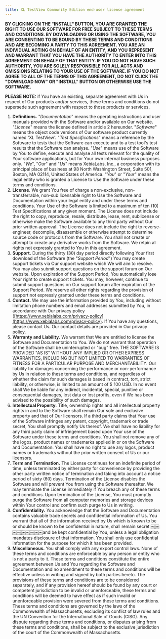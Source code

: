 ```yaml
---
title: XL TestView Community Edition end-user license agreement
---
```


**BY CLICKING ON THE "INSTALL" BUTTON, YOU ARE GRANTED THE RIGHT TO USE OUR SOFTWARE FOR FREE SUBJECT TO THESE TERMS AND CONDITIONS. BY DOWNLOADING OR USING THE SOFTWARE, YOU ARE CONSENTING TO BE BOUND BY THESE TERMS AND CONDITIONS AND ARE BECOMING A PARTY TO THIS AGREEMENT. YOU ARE AN INDIVIDUAL ACTING ON BEHALF OF AN ENTITY, AND YOU REPRESENT AND WARRANT THAT YOU HAVE THE AUTHORITY TO ENTER INTO THIS AGREEMENT ON BEHALF OF THAT ENTITY. IF YOU DO NOT HAVE SUCH AUTHORITY, YOU ARE SOLELY RESPONSIBLE FOR ALL ACTS AND OMISSIONS RELATING TO YOUR USE OF THE SOFTWARE. IF YOU DO NOT AGREE TO ALL OF THE TERMS OF THIS AGREEMENT, DO NOT CLICK THE "DOWNLOAD NOW" OR "INSTALL" BUTTON OR OTHERWISE USE THE SOFTWARE.**

**PLEASE NOTE:** if You have an existing, separate agreement with Us in respect of Our products and/or services, these terms and conditions do not supersede such agreement with respect to those products or services.

1. **Definitions.** "*Documentation*" means the operating instructions and user manuals provided with the Software and/or available on Our website. "*License*" means the license defined in article 2 hereunder. "*Software*" means the object code versions of Our software product currently named 'XL TestView'. "*Test Specifications*" means a reference by the Software to tests that the Software can execute and to a test tool's test results that the Software can analyse. "*Use*" means use of the Software by You to define, execute and analyse all tests relevant for the quality of Your software applications, but for Your own internal business purposes only. "*We*", "*Our*" and "*Us*" means XebiaLabs, Inc., a corporation with its principal place of business at 98 North Washington Street, Suite 501, Boston, MA 02114, United States of America. "*You*" or "*Your*" means the legal entity who is granted a License to Use the Software under these terms and conditions.
2. **License.** We grant You free of charge a non-exclusive, non-transferrable, non-sub licensable right to Use the Software and Documentation within your legal entity and under these terms and conditions. Your Use of the Software is limited to a maximum of ten (10) Test Specifications at any given moment. The License does not include the right to copy, reproduce, resale, distribute, lease, rent, sublicense or otherwise make the Software available to any third party without Our prior written approval. The License does not include the right to reverse-engineer, decompile, disassemble or otherwise attempt to determine source code or protocols from the Software. You shall not create or attempt to create any derivative works from the Software. We retain all rights not expressly granted to You in this agreement.
3. **Support.** During the thirty (30) day period directly following Your first download of the Software (the "*Support Period*") You may create support tickets via Our support website which We will aim to resolve. You may also submit support questions on the support forum on Our website. Upon expiration of the Support Period, You automatically lose Your right to create support tickets. You may, however, continue to submit support questions on Our support forum after expiration of the Support Period. We reserve all other rights regarding the provision of support not expressly granted under these terms and conditions.
4. **Contact.** We may use the information provided by You, including without limitation phone numbers and email addresses submitted by You, in accordance with Our privacy policy ([https://www.xebialabs.com/privacy-policy](https://www.xebialabs.com/privacy-policy). If You have any questions, please contact Us. Our contact details are provided in Our privacy policy.
5. **Warranty and Liability.** We warrant that We are entitled to license the Software and Documentation to You. We do not warrant that operation of the Software shall be uninterrupted or "bug" free. THE SOFTWARE IS PROVIDED "AS IS" WITHOUT ANY IMPLIED OR OTHER EXPRESS WARRANTIES, INCLUDING BUT NOT LIMITED TO WARRANTIES OF FITNESS FOR A PARTICULAR PURPOSE AND MERCHANTABILITY. Our liability for damages concerning the performance or non-performance by Us in relation to these terms and conditions, and regardless of whether the claim for such damages is based in contract, tort, strict liability, or otherwise, is limited to an amount of $ 100 USD. In no event shall We be liable for any indirect, incidental, special, punitive or consequential damages, lost data or lost profits, even if We has been advised to the possibility of such damages.
6. **Intellectual Property.** Title, ownership rights and all intellectual property rights in and to the Software shall remain Our sole and exclusive property and that of Our licensors. If a third party claims that Your use of the Software infringes any patent, copyright, trademark or trade secret, You shall promptly notify Us thereof. We shall have no liability for any third party claim of infringement based upon Your use of the Software under these terms and conditions. You shall not remove any of the logos, product names or trademarks applied in or on the Software and Documentation. You shall have no right to use any logos, product names or trademarks without the prior written consent of Us or our licensors.
7. **Term and Termination.** The License continues for an indefinite period of time, unless terminated by either party for convenience by providing the other party written notice of termination and taking into account a notice period of sixty (60) days. Termination of the License disables the Software and will prevent You from using the Software thereafter. We may terminate the License immediately if You breach any of these terms and conditions. Upon termination of the License, You must promptly purge the Software from all computer memories and storage devices within Your control and confirm such purge to Us in writing.
8. **Confidentiality.** You acknowledge that the Software and Documentation contains valuable trade secrets and confidential information of Us. You warrant that all of the information received by Us which is known to be or should be known to be confidential in nature, shall remain secret ￼￼￼￼￼￼￼￼￼and be kept confidential by You, unless a legal obligation mandates disclosure of that information. You shall only use confidential information for the purpose for which it has been provided.
9. **Miscellaneous.** You shall comply with any export control laws. None of these terms and conditions are enforceable by any person or entitywho is not a party to it. These terms and conditions constitute the entire agreement between Us and You regarding the Software and Documentation and no amendment to these terms and conditions will be effective unless in writing and signed by both parties hereto. The provisions of these terms and conditions are to be considered separately, and if any provision hereof should be found by any court or competent jurisdiction to be invalid or unenforceable, these terms and conditions will be deemed to have effect as if such invalid or unenforceable provision were severed from these terms and conditions. These terms and conditions are governed by the laws of the Commonwealth of Massachusetts, excluding its conflict of law rules and the UN Convention for the International Sale of Goods (CISG). Any dispute regarding these terms and conditions, or disputes arising from these terms and conditions, shall be subject to the exclusive jurisdiction of the court of the Commonwealth of Massachusetts.